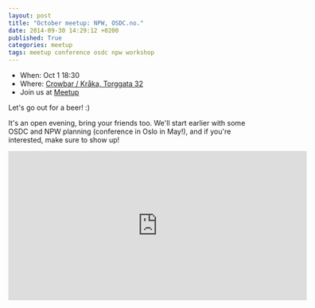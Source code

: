 ```yaml
---
layout: post
title: "October meetup: NPW, OSDC.no."
date: 2014-09-30 14:29:12 +0200
published: True
categories: meetup
tags: meetup conference osdc npw workshop
---
```


* When: Oct 1 18:30
* Where: [Crowbar / Kråka, Torggata 32](https://maps.google.com/maps?f=q&hl=en&q=Torggata+32%2C+Oslo%2C+no)
* Join us at [Meetup](https://www.meetup.com/Oslo-pm/events/210454212/)

Let&#39;s go out for a beer! :)

It&#39;s an open evening, bring your friends too. We&#39;ll start earlier with some OSDC and NPW planning (conference in Oslo in May!), and if you&#39;re interested, make sure to show up!

<iframe class="google-maps" src="https://www.google.com/maps/embed/v1/place?q=q=Torggata+32%2C+Oslo%2C+no&key=AIzaSyASIjsQVcDWLnkdszZ-yw13Qcs-iFk8Q4Y" width="600" height="300" frameborder="0" allowfullscreen></iframe>
